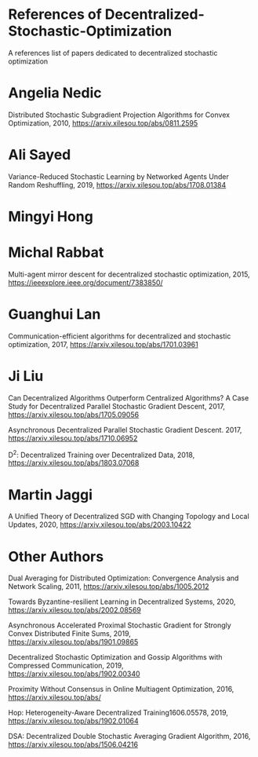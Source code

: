 # References of Decentralized-Stochastic-Optimization 
A references list of papers dedicated to decentralized stochastic optimization

# Angelia Nedic

Distributed Stochastic Subgradient Projection Algorithms for Convex Optimization, 2010,
https://arxiv.xilesou.top/abs/0811.2595

# Ali Sayed

Variance-Reduced Stochastic Learning by Networked Agents Under Random Reshuffling, 2019,
https://arxiv.xilesou.top/abs/1708.01384

# Mingyi Hong

# Michal Rabbat

Multi-agent mirror descent for decentralized stochastic optimization, 2015,
https://ieeexplore.ieee.org/document/7383850/

# Guanghui Lan

Communication-efficient algorithms for decentralized and stochastic optimization, 2017,
https://arxiv.xilesou.top/abs/1701.03961

# Ji Liu

Can Decentralized Algorithms Outperform Centralized Algorithms? A Case Study for Decentralized Parallel Stochastic Gradient Descent, 2017,
https://arxiv.xilesou.top/abs/1705.09056

Asynchronous Decentralized Parallel Stochastic Gradient Descent. 2017,
https://arxiv.xilesou.top/abs/1710.06952

D<sup>2</sup>: Decentralized Training over Decentralized Data, 2018,
https://arxiv.xilesou.top/abs/1803.07068

# Martin Jaggi

A Unified Theory of Decentralized SGD with Changing Topology and Local Updates, 2020,
https://arxiv.xilesou.top/abs/2003.10422

# Other Authors

Dual Averaging for Distributed Optimization: Convergence Analysis and Network Scaling, 2011,
https://arxiv.xilesou.top/abs/1005.2012

Towards Byzantine-resilient Learning in Decentralized Systems, 2020,
https://arxiv.xilesou.top/abs/2002.08569

Asynchronous Accelerated Proximal Stochastic Gradient for Strongly Convex Distributed Finite Sums, 2019,
https://arxiv.xilesou.top/abs/1901.09865

Decentralized Stochastic Optimization and Gossip Algorithms with Compressed Communication, 2019,
https://arxiv.xilesou.top/abs/1902.00340

Proximity Without Consensus in Online Multiagent Optimization, 2016,
https://arxiv.xilesou.top/abs/

Hop: Heterogeneity-Aware Decentralized Training1606.05578, 2019,
https://arxiv.xilesou.top/abs/1902.01064

DSA: Decentralized Double Stochastic Averaging Gradient Algorithm, 2016,
https://arxiv.xilesou.top/abs/1506.04216
